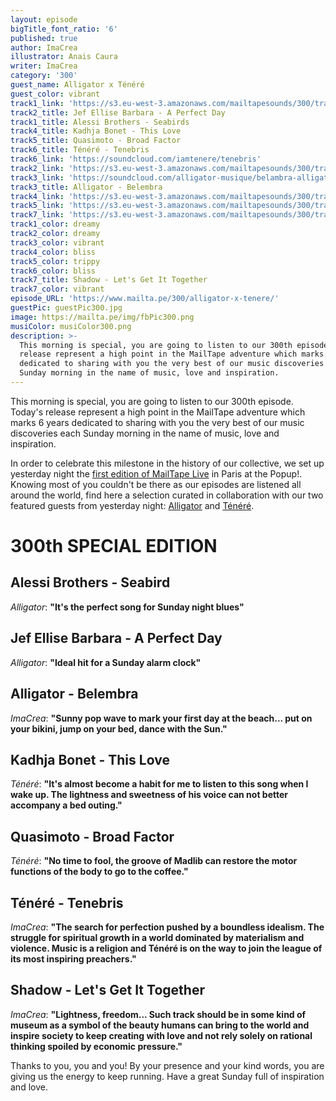 ```yaml
---
layout: episode
bigTitle_font_ratio: '6'
published: true
author: ImaCrea
illustrator: Anais Caura
writer: ImaCrea
category: '300'
guest_name: Alligator x Ténéré
guest_color: vibrant
track1_link: 'https://s3.eu-west-3.amazonaws.com/mailtapesounds/300/track1.mp3'
track2_title: Jef Ellise Barbara - A Perfect Day
track1_title: Alessi Brothers - Seabirds
track4_title: Kadhja Bonet - This Love
track5_title: Quasimoto - Broad Factor
track6_title: Ténéré - Tenebris
track6_link: 'https://soundcloud.com/iamtenere/tenebris'
track2_link: 'https://s3.eu-west-3.amazonaws.com/mailtapesounds/300/track2.mp3'
track3_link: 'https://soundcloud.com/alligator-musique/belambra-alligator'
track3_title: Alligator - Belembra
track4_link: 'https://s3.eu-west-3.amazonaws.com/mailtapesounds/300/track4.mp3'
track5_link: 'https://s3.eu-west-3.amazonaws.com/mailtapesounds/300/track5.mp3'
track7_link: 'https://s3.eu-west-3.amazonaws.com/mailtapesounds/300/track7.mp3'
track1_color: dreamy
track2_color: dreamy
track3_color: vibrant
track4_color: bliss
track5_color: trippy
track6_color: bliss
track7_title: Shadow - Let's Get It Together
track7_color: vibrant
episode_URL: 'https://www.mailta.pe/300/alligator-x-tenere/'
guestPic: guestPic300.jpg
image: https://mailta.pe/img/fbPic300.png
musiColor: musiColor300.png
description: >-
  This morning is special, you are going to listen to our 300th episode. Today's
  release represent a high point in the MailTape adventure which marks 6 years
  dedicated to sharing with you the very best of our music discoveries each
  Sunday morning in the name of music, love and inspiration.
---
```

<p id="introduction">This morning is special, you are going to listen to our 300th episode. Today's release represent a high point in the MailTape adventure which marks 6 years dedicated to sharing with you the very best of our music discoveries each Sunday morning in the name of music, love and inspiration.</p>
  
In order to celebrate this milestone in the history of our collective, we set up yesterday night the [first edition of MailTape Live](https://www.facebook.com/events/324160978078937/) in Paris at the Popup!. Knowing most of you couldn't be there as our episodes are listened all around the world, find here a selection curated in collaboration with our two featured guests from yesterday night: [Alligator](https://www.facebook.com/alligator.musique/) and [Ténéré](https://www.facebook.com/teneremusic/).


# 300th SPECIAL EDITION

## Alessi Brothers - Seabird
_Alligator_: **"**It's the perfect song for Sunday night blues**"**

## Jef Ellise Barbara - A Perfect Day
_Alligator_: **"**Ideal hit for a Sunday alarm clock**"**

## Alligator - Belembra
_ImaCrea_: **"**Sunny pop wave to mark your first day at the beach... put on your bikini, jump on your bed, dance with the Sun.**"**

## Kadhja Bonet - This Love
_Ténéré_: **"**It's almost become a habit for me to listen to this song when I wake up. The lightness and sweetness of his voice can not better accompany a bed outing.**"**

## Quasimoto - Broad Factor
_Ténéré_: **"**No time to fool, the groove of Madlib can restore the motor functions of the body to go to the coffee.**"**

## Ténéré - Tenebris
_ImaCrea_: **"**The search for perfection pushed by a boundless idealism. The struggle for spiritual growth in a world dominated by materialism and violence. Music is a religion and Ténéré is on the way to join the league of its most inspiring preachers.**"**

## Shadow - Let's Get It Together
_ImaCrea_: **"**Lightness, freedom... Such track should be in some kind of museum as a symbol of the beauty humans can bring to the world and inspire society to keep creating with love and not rely solely on rational thinking spoiled by economic pressure.**"**

<p id="outroduction">Thanks to you, you and you! By your presence and your kind words, you are giving us the energy to keep running. Have a great Sunday full of inspiration and love.</p>

